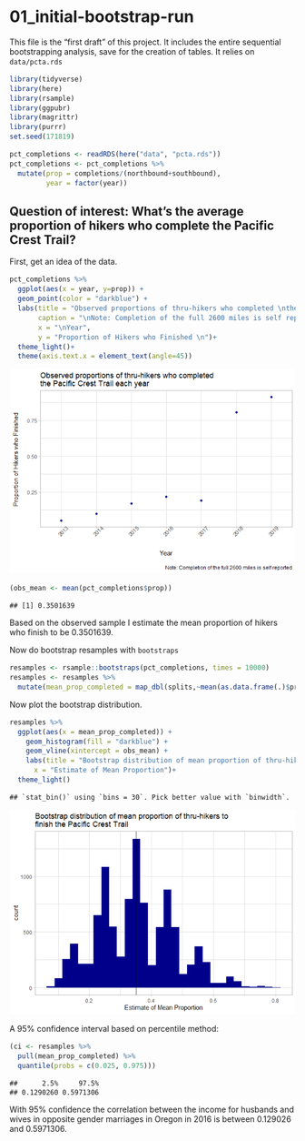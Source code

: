 01\_initial-bootstrap-run
================

This file is the “first draft” of this project. It includes the entire
sequential bootstrapping analysis, save for the creation of tables. It
relies on `data/pcta.rds`

``` r
library(tidyverse)
library(here)
library(rsample)
library(ggpubr)
library(magrittr)
library(purrr)
set.seed(171819)
```

``` r
pct_completions <- readRDS(here("data", "pcta.rds"))
pct_completions <- pct_completions %>%
  mutate(prop = completions/(northbound+southbound),
         year = factor(year))
```

## Question of interest: What’s the average proportion of hikers who complete the Pacific Crest Trail?

First, get an idea of the data.

``` r
pct_completions %>% 
  ggplot(aes(x = year, y=prop)) +
  geom_point(color = "darkblue") +
  labs(title = "Observed proportions of thru-hikers who completed \nthe Pacific Crest Trail each year",
       caption = "\nNote: Completion of the full 2600 miles is self reported",
       x = "\nYear",
       y = "Proportion of Hikers who Finished \n")+
  theme_light()+
  theme(axis.text.x = element_text(angle=45))
```

![](01_initial-bootstrap-run_files/figure-gfm/unnamed-chunk-1-1.png)<!-- -->

``` r
(obs_mean <- mean(pct_completions$prop))
```

    ## [1] 0.3501639

Based on the observed sample I estimate the mean proportion of hikers
who finish to be 0.3501639.

Now do bootstrap resamples with `bootstraps`

``` r
resamples <- rsample::bootstraps(pct_completions, times = 10000)
resamples <- resamples %>%
  mutate(mean_prop_completed = map_dbl(splits,~mean(as.data.frame(.)$prop)))
```

Now plot the bootstrap distribution.

``` r
resamples %>% 
  ggplot(aes(x = mean_prop_completed)) +
    geom_histogram(fill = "darkblue") +
    geom_vline(xintercept = obs_mean) +
    labs(title = "Bootstrap distribution of mean proportion of thru-hikers to \nfinish the Pacific Crest Trail",
      x = "Estimate of Mean Proportion")+
  theme_light()
```

    ## `stat_bin()` using `bins = 30`. Pick better value with `binwidth`.

![](01_initial-bootstrap-run_files/figure-gfm/unnamed-chunk-4-1.png)<!-- -->

A 95% confidence interval based on percentile method:

``` r
(ci <- resamples %>% 
  pull(mean_prop_completed) %>% 
  quantile(probs = c(0.025, 0.975)))
```

    ##      2.5%     97.5% 
    ## 0.1290260 0.5971306

With 95% confidence the correlation between the income for husbands and
wives in opposite gender marriages in Oregon in 2016 is between 0.129026
and 0.5971306.

